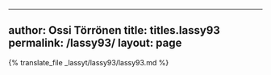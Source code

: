 
---
author: Ossi Törrönen
title: titles.lassy93
permalink: /lassy93/
layout: page
---
{% translate_file _lassyt/lassy93/lassy93.md %}